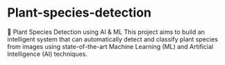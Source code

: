 # Plant-species-detection
🌿 Plant Species Detection using AI &amp; ML This project aims to build an intelligent system that can automatically detect and classify plant species from images using state-of-the-art Machine Learning (ML) and Artificial Intelligence (AI) techniques.
